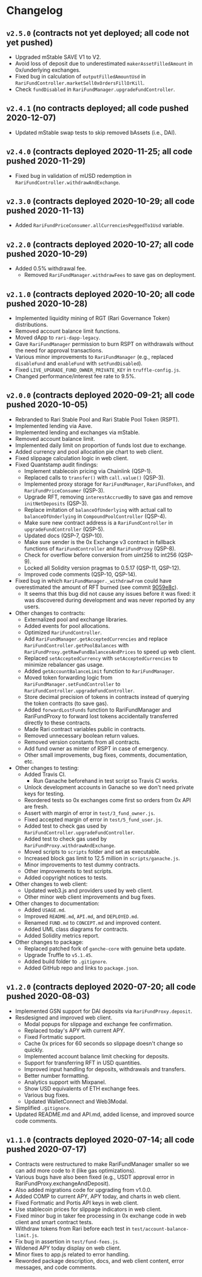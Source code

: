 # Changelog

## `v2.5.0` (contracts not yet deployed; all code not yet pushed)

* Upgraded mStable SAVE V1 to V2.
* Avoid loss of deposit due to underestimated `makerAssetFilledAmount` in 0x/underlying exchanges.
* Fixed bug in calculation of `outputFilledAmountUsd` in `RariFundController.marketSell0xOrdersFillOrKill`.
* Check `fundDisabled` in `RariFundManager.upgradeFundController`.

## `v2.4.1` (no contracts deployed; all code pushed 2020-12-07)

* Updated mStable swap tests to skip removed bAssets (i.e., DAI).

## `v2.4.0` (contracts deployed 2020-11-25; all code pushed 2020-11-29)

* Fixed bug in validation of mUSD redemption in `RariFundController.withdrawAndExchange`.

## `v2.3.0` (contracts deployed 2020-10-29; all code pushed 2020-11-13)

* Added `RariFundPriceConsumer.allCurrenciesPeggedTo1Usd` variable.

## `v2.2.0` (contracts deployed 2020-10-27; all code pushed 2020-10-29)

* Added 0.5% withdrawal fee.
    * Removed `RariFundManager.withdrawFees` to save gas on deployment.

## `v2.1.0` (contracts deployed 2020-10-20; all code pushed 2020-10-28)

* Implemented liquidity mining of RGT (Rari Governance Token) distributions.
* Removed account balance limit functions.
* Moved dApp to `rari-dapp-legacy`.
* Gave `RariFundManager` permission to burn RSPT on withdrawals without the need for approval transactions.
* Various minor improvements to `RariFundManager` (e.g., replaced `disableFund` and `enableFund` with `setFundDisabled`).
* Fixed `LIVE_UPGRADE_FUND_OWNER_PRIVATE_KEY` in `truffle-config.js`.
* Changed performance/interest fee rate to 9.5%.

## `v2.0.0` (contracts deployed 2020-09-21; all code pushed 2020-10-05)

* Rebranded to Rari Stable Pool and Rari Stable Pool Token (RSPT).
* Implemented lending via Aave.
* Implemented lending and exchanges via mStable.
* Removed account balance limit.
* Implemented daily limit on proportion of funds lost due to exchange.
* Added currency and pool allocation pie chart to web client.
* Fixed slippage calculation logic in web client.
* Fixed Quantstamp audit findings:
    * Implement stablecoin pricing via Chainlink (QSP-1).
    * Replaced calls to `transfer()` with `call.value()` (QSP-3).
    * Implemented proxy storage for `RariFundManager`, `RariFundToken`, and `RariFundPriceConsumer` (QSP-3).
    * Upgrade RFT, removing `interestAccruedBy` to save gas and remove `initNetDeposits` (QSP-3).
    * Replace imitation of `balanceOfUnderlying` with actual call to `balanceOfUnderlying` in `CompoundPoolController` (QSP-4).
    * Make sure new contract address is a `RariFundController` in `upgradeFundController` (QSP-5).
    * Updated docs (QSP-7, QSP-10).
    * Make sure sender is the 0x Exchange v3 contract in fallback functions of `RariFundController` and `RariFundProxy` (QSP-8).
    * Check for overflow before conversion from uint256 to int256 (QSP-9).
    * Locked all Solidity version pragmas to 0.5.17 (QSP-11, QSP-12).
    * Improved code comments (QSP-10, QSP-14).
* Fixed bug in which `RariFundManager._withdrawFrom` could have overestimated the amount of RFT burned (see commit [9059e8c](https://github.com/Rari-Capital/rari-stable-pool-contracts/commit/9059e8c4c8c9de545680b70f20981f261bfc425d)).
    * It seems that this bug did not cause any issues before it was fixed: it was discovered during development and was never reported by any users.
* Other changes to contracts:
    * Externalized pool and exchange libraries.
    * Added events for pool allocations.
    * Optimized `RariFundController`.
    * Add `RariFundManager.getAcceptedCurrencies` and replace `RariFundController.getPoolBalances` with `RariFundProxy.getRawFundBalancesAndPrices` to speed up web client.
    * Replaced `setAcceptedCurrency` with `setAcceptedCurrencies` to minimize rebalancer gas usage.
    * Added `getAccountBalanceLimit` function to `RariFundManager`.
    * Moved token forwarding logic from `RariFundManager.setFundController` to `RariFundController.upgradeFundController`.
    * Store decimal precision of tokens in contracts instead of querying the token contracts (to save gas).
    * Added `forwardLostFunds` function to RariFundManager and RariFundProxy to forward lost tokens accidentally transferred directly to these contracts.
    * Made Rari contract variables public in contracts.
    * Removed unnecessary boolean return values.
    * Removed version constants from all contracts.
    * Add fund owner as minter of RSPT in case of emergency.
    * Other small improvements, bug fixes, comments, documentation, etc.
* Other changes to testing:
    * Added Travis CI.
        * Run Ganache beforehand in test script so Travis CI works.
    * Unlock development accounts in Ganache so we don't need private keys for testing.
    * Reordered tests so 0x exchanges come first so orders from 0x API are fresh.
    * Assert with margin of error in `test/3_fund_owner.js`.
    * Fixed accepted margin of error in `test/5_fund_user.js`.
    * Added test to check gas used by `RariFundController.upgradeFundController`.
    * Added test to check gas used by `RariFundProxy.withdrawAndExchange`.
    * Moved scripts to `scripts` folder and set as executable.
    * Increased block gas limit to 12.5 million in `scripts/ganache.js`.
    * Minor improvements to test dummy contracts.
    * Other improvements to test scripts.
    * Added copyright notices to tests.
* Other changes to web client:
    * Updated web3.js and providers used by web client.
    * Other minor web client improvements and bug fixes.
* Other changes to documentation:
    * Added `USAGE.md`.
    * Improved `README.md`, `API.md`, and `DEPLOYED.md`.
    * Renamed `FUND.md` to `CONCEPT.md` and improved content.
    * Added UML class diagrams for contracts.
    * Added Solidity metrics report.
* Other changes to package:
    * Replaced patched fork of `ganche-core` with genuine beta update.
    * Upgrade Truffle to `v5.1.45`.
    * Added build folder to `.gitignore`.
    * Added GitHub repo and links to `package.json`.

## `v1.2.0` (contracts deployed 2020-07-20; all code pushed 2020-08-03)
* Implemented GSN support for DAI deposits via `RariFundProxy.deposit`.
* Resdesigned and improved web client.
    * Modal popups for slippage and exchange fee confirmation.
    * Replaced today's APY with current APY.
    * Fixed Fortmatic support.
    * Cache 0x prices for 60 seconds so slippage doesn't change so quickly.
    * Implemented account balance limit checking for deposits.
    * Support for transferring RFT in USD quantities.
    * Improved input handling for deposits, withdrawals and transfers.
    * Better number formatting.
    * Analytics support with Mixpanel.
    * Show USD equivalents of ETH exchange fees.
    * Various bug fixes.
    * Updated WalletConnect and Web3Modal.
* Simplified `.gitignore`.
* Updated README.md and API.md, added license, and improved source code comments.

## `v1.1.0` (contracts deployed 2020-07-14; all code pushed 2020-07-17)
* Contracts were restructured to make RariFundManager smaller so we can add more code to it (like gas optimizations).
* Various bugs have also been fixed (e.g., USDT approval error in RariFundProxy.exchangeAndDeposit).
* Also added migrations code for upgrading from v1.0.0.
* Added COMP to current APY, APY today, and charts in web client.
* Fixed Fortmatic and Portis API keys in web client.
* Use stablecoin prices for slippage indicators in web client.
* Fixed minor bug in taker fee processing in 0x exchange code in web client and smart contract tests.
* Withdraw tokens from Rari before each test in `test/account-balance-limit.js`.
* Fix bug in assertion in `test/fund-fees.js`.
* Widened APY today display on web client.
* Minor fixes to app.js related to error handling.
* Reworded package description, docs, and web client content, error messages, and code comments.
